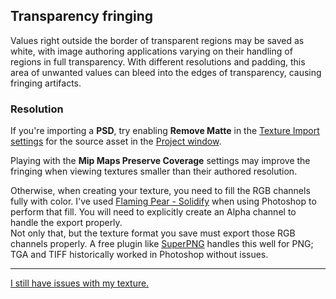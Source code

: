## Transparency fringing

Values right outside the border of transparent regions may be saved as white, with image authoring applications varying on their handling of regions in full transparency.
With different resolutions and padding, this area of unwanted values can bleed into the edges of transparency, causing fringing artifacts.

### Resolution
If you're importing a **PSD**, try enabling **Remove Matte** in the [Texture Import settings](https://docs.unity3d.com/Manual/class-TextureImporter.html) for the source asset in the [Project window](https://docs.unity3d.com/Manual/ProjectView.html).

Playing with the **Mip Maps Preserve Coverage** settings may improve the fringing when viewing textures smaller than their authored resolution.
 
Otherwise, when creating your texture, you need to fill the RGB channels fully with color. I've used [Flaming Pear - Solidify](http://www.flamingpear.com/freebies.html) when using Photoshop to perform that fill. You will need to explicitly create an Alpha channel to handle the export properly.  
Not only that, but the texture format you save must export those RGB channels properly. A free plugin like [SuperPNG](http://www.fnordware.com/superpng/) handles this well for PNG; TGA and TIFF historically worked in Photoshop without issues.

---

[I still have issues with my texture.](Wrap%20Mode-clamp.md)
